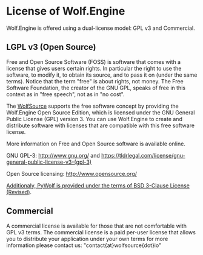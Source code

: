 # License of Wolf.Engine

<p>Wolf.Engine is offered using a dual-license model: GPL v3 and Commercial.</p>

## LGPL v3 (Open Source)
<p>Free and Open Source Software (FOSS) is software that comes with a license that gives users certain rights. In particular the right to use the software, to modify it, to obtain its source, and to pass it on (under the same terms). Notice that the term "free" is about rights, not money. The Free Software Foundation, the creator of the GNU GPL, speaks of free in this context as in "free speech", not as in "no cost".</p>
<p>The <a href="http://WolfSource.io">WolfSource</a> supports the free software concept by providing the Wolf.Engine Open Source Edition, which is licensed under the GNU General Public License (GPL) version 3. You can use Wolf.Engine to create and distribute software with licenses that are compatible with this free software license.</p>
<p>More information on Free and Open Source software is available online.</p>
<p>GNU GPL-3: <a href="http://www.gnu.org/">http://www.gnu.org/</a> and <a href="https://tldrlegal.com/license/gnu-general-public-license-v3-(gpl-3)">https://tldrlegal.com/license/gnu-general-public-license-v3-(gpl-3)</a></p>
<p>Open Source licensing: <a href="http://www.opensource.org/"</a>http://www.opensource.org/</p>
<p>Additionaly, PyWolf is provided under the terms of <a href="https://opensource.org/licenses/BSD-3-Clause">BSD 3-Clause License (Revised)</a>.</p>

## Commercial
<p>A commercial license is available for those that are not comfortable with GPL v3 terms. The commercial license is a paid per-user license that allows you to distribute your application under your own terms for more information please contact us: "contact{at}wolfsource{dot}io"</p>


